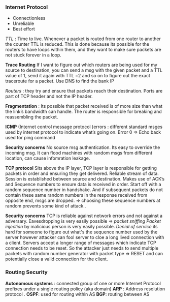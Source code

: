 ### Internet Protocol

* Connectionless 
* Unreliable 
* Best effort

_TTL_ : Time to live. Whenever a packet is routed from one router to another the counter TTL is reduced. 
This is done because its possible for the routers to have loops within them, and they want to make sure packets are not stuck forever in a loop.  

**Trace Routing** If I want to figure out which routers are being used for my source to destination, you can send a msg 
with the given packet and a TTL value of 1, send it again with TTL =2 and so on to figure out the exact traceroute for a packet. 
Use DNS to find the bank IP

_Routers_ : they try and ensure that packets reach their destination.
Ports are part of TCP header and not the IP header.

__Fragmentation__ : Its possible that packet received is of more size than what the link’s bandwidth can handle. 
The router is responsible for breaking and reassembling the packet. 

__ICMP__ (Internet control message protocol )errors : different standard msges used by internet protocol to indicate what’s 
going on. Error 0 => Echo back used for ping command 

**Security concerns** No source msg authentication. Its easy to override the incoming msg. It can flood machines with 
random msgs from different location, can cause infomration leakage.

**TCP protocol** Sits above the IP layer, TCP layer is responsible for getting packets in order and ensuring they 
get delivered. Reliable stream of data. Session is established between source and destination. Makes use of ACK’s and 
Sequence numbers to ensure data is received in order. Start off with a random sequence number in handshake. And if subsequent 
packets do not contain these same random numbers in the response received from opposite end, msgs are dropped. 
=> choosing these sequence numbers at random prevents some kind of attack.. 

**Security concerns** TCP is reliable against network errors and not against a adversary. 
Eavesdropping is very easily possible => _packet sniffing_ 
_Packet injection_ by malicious person is very easily possible. 
_Denial of service_ its hard for someone to figure out what's the sequence number used by the server however attacker can fool
server to cloe  a long lived connection with a client. Servers accept a longer range of messages which indicate TCP connection 
needs to be reset. So the attacker just needs to send multiple packets with random number generator with packet 
type => RESET and can potentially close a valid connection for the client.  

### Routing Security
__Autonomous systems__ : connected group of one or more Internet Protocol prefixes under a single routing policy (aka domain)
__ARP__ : Address resolution protocol . 
__OSPF__: used for routing within AS 
__BGP__: routing between AS 

